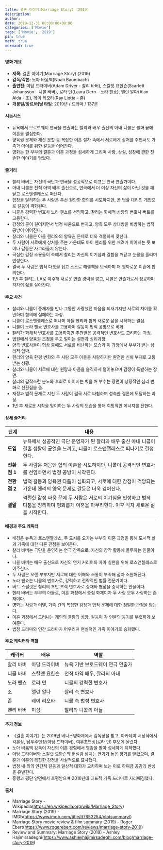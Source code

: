 ```yaml
---
title: 결혼 이야기(Marriage Story) (2019)
description: 
author: 
date: 2019-12-31 00:00:00+00:00
categories: ['Movie']
tags: ['Movie', '2019']
pin: true
math: true
mermaid: true
---
```

#### 영화 개요

- **제목**: 결혼 이야기(Marriage Story) (2019)  
- **감독/각본**: 노아 바움백(Noah Baumbach)  
- **출연진**: 아담 드라이버(Adam Driver - 찰리 바버), 스칼렛 요한슨(Scarlett Johansson - 니콜 바버), 로라 던(Laura Dern - 노라 팬쇼), 앨런 알다(Alan Alda - 조), 레이 리오타(Ray Liotta - 존)  
- **개봉일/장르/러닝 타임**: 2019년 / 드라마 / 137분  

#### 시놉시스

- 뉴욕에서 브로드웨이 연극을 연출하는 찰리와 배우 출신의 아내 니콜은 불화 끝에 이혼을 결심한다.  
- 양육권 문제와 재산 분할 등 복잡한 이혼 절차 속에서 서로에게 상처를 주면서도 가족과 아이를 위한 갈등을 이어간다.  
- 영화는 한 부부의 결혼과 이혼 과정을 섬세하게 그리며 사랑, 상실, 성장에 관한 진솔한 이야기를 담았다.  

#### 줄거리

- 찰리 바버는 자신의 극단과 연극을 성공적으로 이끄는 연극 연출가이다.  
- 아내 니콜은 전직 아역 배우 출신으로, 연극에서 더 이상 자신의 삶이 아닌 것을 깨닫고 로스앤젤레스로 떠난다.  
- 입장을 달리하는 두 사람은 우선 원만한 합의를 시도하지만, 곧 법률 대리인 개입으로 갈등이 격화된다.  
- 니콜은 강력한 변호사 노라 팬쇼를 선임하고, 찰리는 화해적 성향의 변호사 버트를 고용한다.  
- 감정의 골이 깊어지면서 법정 싸움으로 번지고, 양측 모두 상대방을 비방하는 법적 공방이 이어진다.  
- 찰리와 니콜은 아들 헨리와의 양육권 문제로 더욱 격렬하게 맞선다.  
- 두 사람이 서로에게 상처를 주는 가운데도 아이 헨리를 위한 배려가 이어지는 듯 보이나 갈등은 사그라들지 않는다.  
- 극심한 감정 소용돌이 속에서 찰리는 자신의 이기심과 결함을 깨닫고 눈물을 흘리며 반성한다.  
- 결국 두 사람은 법적 다툼을 접고 스스로 해결책을 모색하며 더 평화로운 이혼에 합의한다.  
- 1년 후 찰리는 LA로 이주해 새로운 연출 경력을 쌓고, 니콜은 연출가로서 성공하며 각자의 삶을 살아간다.  

#### 주요 사건

- 찰리와 니콜이 중재자를 만나 그동안 사랑했던 마음을 되새기지만 서로의 차이를 확인하며 합의에 실패하는 과정.  
- 니콜이 로스앤젤레스로 떠나며 아들 헨리와 함께 새로운 삶을 시작하는 결심.  
- 니콜이 노라 팬쇼 변호사를 고용하며 갈등이 법적 공방으로 비화.  
- 찰리가 화해적 변호사를 고용하지만 추천받은 공격적인 변호사도 고려하는 과정.  
- 법원에서 양육권 조정을 두고 벌이는 설전과 심리과정.  
- 양측 변호사들이 협상 중에도 서로를 비난하는 모습과 이 과정에서 부부가 받는 심리적 압박.  
- 헨리의 양육 환경 변화와 두 사람 모두 아들을 사랑하지만 완전한 신뢰 부재로 고통받는 상황.  
- 찰리와 니콜이 서로에 대한 원망과 아픔을 솔직하게 털어놓으며 감정이 폭발하는 장면.  
- 찰리의 갑작스런 분노와 후회로 이어지는 벽을 쳐 부수는 장면이 상징적인 심리 변화로 전환점을 줌.  
- 재정과 법적 문제로 지친 두 사람이 결국 서로 타협하며 성숙한 결론에 도달하는 과정.  
- 1년 후 새로운 시작을 맞이하는 두 사람의 모습을 통해 희망적인 메시지를 전한다.  

#### 상세 줄거리

| **단계** | **내용** |
|----------|----------|
| **도입** | 뉴욕에서 성공적인 극단 운영자가 된 찰리와 배우 출신 아내 니콜이 결혼 생활에 균열을 느끼고, 니콜이 로스앤젤레스로 떠나기로 결정한다. |
| **전환점 1** | 두 사람은 처음엔 합의 이혼을 시도하지만, 니콜이 공격적인 변호사를 선임하면서 법정 공방이 시작된다. |
| **전환점 2** | 법적 갈등과 양육권 다툼이 심화되고, 서로에 대한 감정이 격앙되는 가운데 헨리의 양육 문제로 갈등은 더욱 깊어진다. |
| **결말** | 격렬한 감정 싸움 끝에 두 사람은 서로의 이기심을 인정하고 법적 다툼을 정리하며 평화롭게 이혼을 마무리한다. 이후 각자 새로운 삶을 시작한다. |

#### 배경과 주요 캐릭터

- 배경은 뉴욕과 로스앤젤레스, 두 도시를 오가는 부부의 이혼 과정을 통해 도시적 삶과 가족에 대한 다른 관점을 보여준다.  
- 찰리 바버는 극단을 운영하는 연극 감독으로, 자신의 창작 활동에 몰두하는 인물이다.  
- 니콜 바버는 배우 출신으로 자신의 연기 커리어와 자아 실현을 위해 로스앤젤레스로 이주한다.  
- 두 사람은 오랜 부부지만 서로에 대한 이해와 소통이 부족해 점차 소원해진다.  
- 노라 팬쇼는 니콜의 변호사로, 강력하고 전략적인 법률 전문가이다.  
- 버트 스필릿은 찰리의 초반 조력 변호사로 중재와 협상을 중시하는 인물이다.  
- 헨리 바버는 부부의 아들로, 이혼 과정에서 중심 화제이자 두 사람 모두 사랑하는 존재이다.  
- 영화는 사랑과 이별, 가족 간의 복잡한 감정과 법적 문제에 대한 정밀한 관점을 담는다.  
- 이혼 과정에서 드러나는 개인의 결함과 성장, 갈등이 각 인물의 동기를 뚜렷하게 보여준다.  
- 법정 드라마와 인간 드라마가 어우러져 현실적인 가족 이야기로 승화됐다.  

#### 주요 캐릭터와 역할

| **캐릭터**    | **배우**          | **역할**                        |
|---------------|-------------------|--------------------------------|
| 찰리 바버     | 아담 드라이버     | 뉴욕 기반 브로드웨이 연극 연출가  |
| 니콜 바버     | 스칼렛 요한슨     | 전직 아역 배우, 찰리의 아내      |
| 노라 팬쇼    | 로라 던          | 니콜의 강력한 변호사             |
| 조            | 앨런 알다         | 찰리 측 변호사                  |
| 존            | 레이 리오타       | 니콜 측 법정 변호사              |
| 헨리 바버     | 미상              | 찰리와 니콜의 아들               |

#### 추가 정보

- 《결혼 이야기》는 2019년 베니스영화제에서 감독상을 받고, 아카데미 시상식에서 각본상, 남우주연상(아담 드라이버), 여우조연상(로라 던) 후보에 올랐다.  
- 노아 바움백 감독이 자신의 이혼 경험에서 영감을 받아 섬세하게 제작했다.  
- 아담 드라이버와 스칼렛 요한슨의 현실감 넘치는 연기가 높은 평가를 받았으며, 결혼과 이혼의 복잡한 감정을 사실적으로 묘사했다.  
- 법정 내·외의 인간적 갈등과 일상적 대화가 교차하며 보는 이로 하여금 공감과 반성을 유발한다.  
- 흥행과 평단 양면에서 호평받으며 2010년대 대표적 가족 드라마로 자리매김했다.  

#### 출처

- Marriage Story - Wikipedia(https://en.wikipedia.org/wiki/Marriage_Story)  
- Marriage Story (2019) - IMDb(https://www.imdb.com/title/tt7653254/plotsummary/)  
- Marriage Story movie review & film summary (2019) - Roger Ebert(https://www.rogerebert.com/reviews/marriage-story-2019)  
- Review and Summary: Marriage Story (2019) - Ashley Hajimirsadeghi(https://www.ashleyhajimirsadeghi.com/blog/marriage-story-2019)
